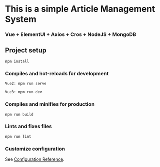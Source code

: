 # This is a simple Article Management System  
### Vue + ElementUI + Axios + Cros + NodeJS + MongoDB  

## Project setup
```
npm install
```

### Compiles and hot-reloads for development
```
Vue2: npm run serve
```
```
Vue3: npm run dev
```

### Compiles and minifies for production
```
npm run build
```

### Lints and fixes files
```
npm run lint
```

### Customize configuration
See [Configuration Reference](https://cli.vuejs.org/config/).
